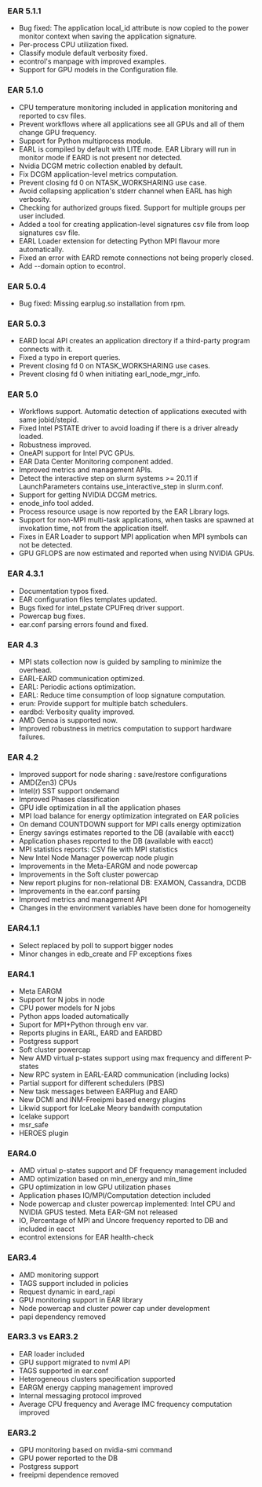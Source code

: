 ### EAR 5.1.1
- Bug fixed: The application local\_id attribute is now copied to the power monitor context when saving the application signature.
- Per-process CPU utilization fixed.
- Classify module default verbosity fixed.
- econtrol's manpage with improved examples.
- Support for GPU models in the Configuration file.

### EAR 5.1.0
- CPU temperature monitoring included in application monitoring and reported to csv files.
- Prevent workflows where all applications see all GPUs and all of them change GPU frequency.
- Support for Python multiprocess module.
- EARL is compiled by default with LITE mode. EAR Library will run in monitor mode if EARD is not present nor detected.
- Nvidia DCGM metric collection enabled by default.
- Fix DCGM application-level metrics computation.
- Prevent closing fd 0 on NTASK_WORKSHARING use case.
- Avoid collapsing application's stderr channel when EARL has high verbosity.
- Checking for authorized groups fixed. Support for multiple groups per user included.
- Added a tool for  creating application-level signatures csv file from loop signatures csv file.
- EARL Loader extension for detecting Python MPI flavour more automatically.
- Fixed an error with EARD remote connections not being properly closed.
- Add --domain option to econtrol.

### EAR 5.0.4
- Bug fixed: Missing earplug.so installation from rpm.

### EAR 5.0.3
- EARD local API creates an application directory if a third-party program connects with it.
- Fixed a typo in ereport queries.
- Prevent closing fd 0 on NTASK\_WORKSHARING use cases.
- Prevent closing fd 0 when initiating earl\_node\_mgr\_info.

### EAR 5.0
- Workflows support. Automatic detection of applications executed with same jobid/stepid.
- Fixed Intel PSTATE driver to avoid loading if there is a driver already loaded.
- Robustness improved.
- OneAPI support for Intel PVC GPUs.
- EAR Data Center Monitoring component added.
- Improved metrics and management APIs.
- Detect the interactive step on slurm systems >= 20.11 if LaunchParameters contains use\_interactive\_step in slurm.conf.
- Support for getting NVIDIA DCGM metrics.
- enode\_info tool added.
- Process resource usage is now reported by the EAR Library logs.
- Support for non-MPI multi-task applications, when tasks are spawned at invokation time, not from the application itself.
- Fixes in EAR Loader to support MPI application when MPI symbols can not be detected.
- GPU GFLOPS are now estimated and reported when using NVIDIA GPUs.

### EAR 4.3.1
- Documentation typos fixed.
- EAR configuration files templates updated.
- Bugs fixed for intel\_pstate CPUFreq driver support.
- Powercap bug fixes.
- ear.conf parsing errors found and fixed.

### EAR 4.3
- MPI stats collection now is guided by sampling to minimize the overhead.
- EARL-EARD communication optimized.
- EARL: Periodic actions optimization.
- EARL: Reduce time consumption of loop signature computation.
- erun: Provide support for multiple batch schedulers.
- eardbd: Verbosity quality improved.
- AMD Genoa is supported now.
- Improved robustness in metrics computation to support hardware failures.

### EAR 4.2
- Improved support for node sharing : save/restore configurations
- AMD(Zen3) CPUs
- Intel(r) SST support ondemand
- Improved Phases classification
- GPU idle optimization in all the application phases 
- MPI load balance for energy optimization integrated on EAR policies
- On demand COUNTDOWN support for MPI calls energy optimization
- Energy savings estimates reported to the DB (available with eacct)
- Application phases reported to the DB (available with eacct)
- MPI statistics reports: CSV file with MPI statistics
- New Intel Node Manager powercap node plugin
- Improvements in the Meta-EARGM and node powercap
- Improvements in the Soft cluster powercap
- New report plugins for non-relational DB: EXAMON, Cassandra, DCDB
- Improvements in the ear.conf parsing
- Improved metrics and management API
- Changes in the environment variables have been done for homogeneity

### EAR4.1.1
- Select replaced by poll to support bigger nodes
- Minor changes in edb_create and FP exceptions fixes

### EAR4.1
- Meta EARGM
- Support for N jobs in node
- CPU power models for N jobs
- Python apps loaded automatically
- Suport for MPI+Python through env var.
- Reports plugins in EARL, EARD and EARDBD
- Postgress support
- Soft cluster powercap
- New AMD virtual p-states support using max frequency and different P-states
- New RPC system in EARL-EARD communication (including locks)
- Partial support for different schedulers (PBS)
- New task messages between EARPlug and EARD
- New DCMI and INM-Freeipmi based energy plugins
- Likwid support for IceLake Meory bandwith computation
- Icelake support 
- msr_safe 
- HEROES plugin

### EAR4.0
- AMD virtual p-states support and DF frequency management included
- AMD optimization based on min_energy and min_time
- GPU optimization in low GPU utilization phases
- Application phases IO/MPI/Computation detection included
- Node powercap and cluster powercap implemented: Intel CPU and NVIDIA GPUS tested. Meta EAR-GM not released
- IO, Percentage of MPI and Uncore frequency reported to DB and included in eacct
- econtrol extensions for EAR health-check

### EAR3.4
- AMD monitoring support
- TAGS support included in policies
- Request dynamic in eard_rapi
- GPU monitoring support in EAR library
- Node powercap and cluster power cap under development
- papi dependency removed

### EAR3.3 vs EAR3.2
- EAR loader included
- GPU support migrated to nvml API
- TAGS supported in ear.conf
- Heterogeneous clusters specification supported
- EARGM energy capping management improved
- Internal messaging protocol improved
- Average CPU frequency and Average IMC frequency computation improved

### EAR3.2
- GPU monitoring based on nvidia-smi command
- GPU power reported to the DB
- Postgress support
- freeipmi dependence removed
